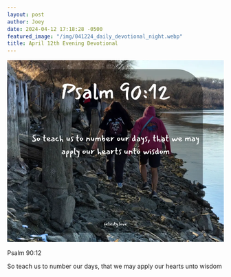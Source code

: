 ```yaml
---
layout: post
author: Joey
date: 2024-04-12 17:18:28 -0500
featured_image: "/img/041224_daily_devotional_night.webp"
title: April 12th Evening Devotional
---
```


[![April 12th 2024 - Evening Devotional](/img/041224_daily_devotional_night.webp)](/img/041224_daily_devotional_night.webp)

Psalm 90:12

So teach us to number our days, that we may apply our hearts unto wisdom